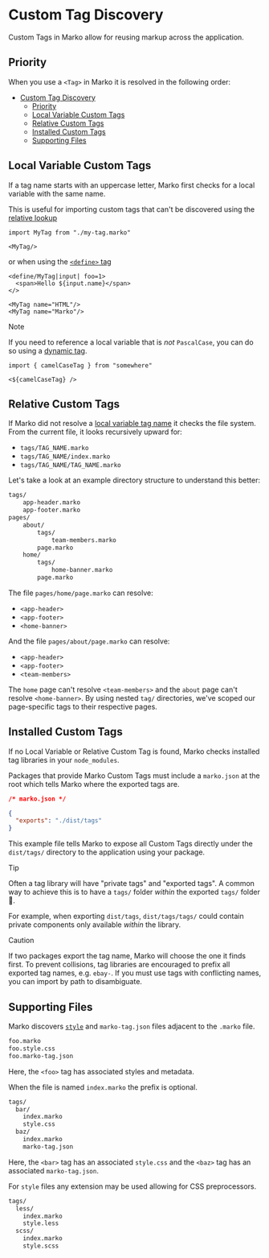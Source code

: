 # Custom Tag Discovery

Custom Tags in Marko allow for reusing markup across the application.

## Priority

When you use a `<Tag>` in Marko it is resolved in the following order:

- [Custom Tag Discovery](#custom-tag-discovery)
  - [Priority](#priority)
  - [Local Variable Custom Tags](#local-variable-custom-tags)
  - [Relative Custom Tags](#relative-custom-tags)
  - [Installed Custom Tags](#installed-custom-tags)
  - [Supporting Files](#supporting-files)

## Local Variable Custom Tags

If a tag name starts with an uppercase letter, Marko first checks for a local variable with the same name.

This is useful for importing custom tags that can't be discovered using the [relative lookup]()

```marko
import MyTag from "./my-tag.marko"

<MyTag/>
```

or when using the [`<define>` tag](./core-tag.md#define)

```marko
<define/MyTag|input| foo=1>
  <span>Hello ${input.name}</span>
</>

<MyTag name="HTML"/>
<MyTag name="Marko"/>
```

> [!NOTE]
> If you need to reference a local variable that is _not_ `PascalCase`, you can do so using a [dynamic tag](./language.md#dynamic-tags).
>
> ```marko
> import { camelCaseTag } from "somewhere"
>
> <${camelCaseTag} />
> ```

## Relative Custom Tags

If Marko did not resolve a [local variable tag name](#local-variable-custom-tags) it checks the file system. From the current file, it looks recursively upward for:

- `tags/TAG_NAME.marko`
- `tags/TAG_NAME/index.marko`
- `tags/TAG_NAME/TAG_NAME.marko`

Let's take a look at an example directory structure to understand this better:

```fs
tags/
    app-header.marko
    app-footer.marko
pages/
    about/
        tags/
            team-members.marko
        page.marko
    home/
        tags/
            home-banner.marko
        page.marko
```

The file `pages/home/page.marko` can resolve:

- `<app-header>`
- `<app-footer>`
- `<home-banner>`

And the file `pages/about/page.marko` can resolve:

- `<app-header>`
- `<app-footer>`
- `<team-members>`

The `home` page can't resolve `<team-members>` and the `about` page can't resolve `<home-banner>`. By using nested `tag/` directories, we've scoped our page-specific tags to their respective pages.

## Installed Custom Tags

If no Local Variable or Relative Custom Tag is found, Marko checks installed tag libraries in your `node_modules`.

Packages that provide Marko Custom Tags must include a `marko.json` at the root which tells Marko where the exported tags are.

```json
/* marko.json */

{
  "exports": "./dist/tags"
}
```

This example file tells Marko to expose all Custom Tags directly under the `dist/tags/` directory to the application using your package.

> [!TIP]
> Often a tag library will have "private tags" and "exported tags". A common way to achieve this is to have a `tags/` folder _within_ the exported `tags/` folder 🤯.
>
> For example, when exporting `dist/tags`, `dist/tags/tags/` could contain private components only available _within_ the library.

<!--  -->

> [!CAUTION]
> If two packages export the tag name, Marko will choose the one it finds first. To prevent collisions, tag libraries are encouraged to prefix all exported tag names, e.g. `ebay-`. If you must use tags with conflicting names, you can import by path to disambiguate.

## Supporting Files

Marko discovers [`style`](./styling.md) and `marko-tag.json` files adjacent to the `.marko` file.

```fs
foo.marko
foo.style.css
foo.marko-tag.json
```

Here, the `<foo>` tag has associated styles and metadata.

When the file is named `index.marko` the prefix is optional.

```fs
tags/
  bar/
    index.marko
    style.css
  baz/
    index.marko
    marko-tag.json
```

Here, the `<bar>` tag has an associated `style.css` and the `<baz>` tag has an associated `marko-tag.json`.

For `style` files any extension may be used allowing for CSS preprocessors.

```fs
tags/
  less/
    index.marko
    style.less
  scss/
    index.marko
    style.scss
```
